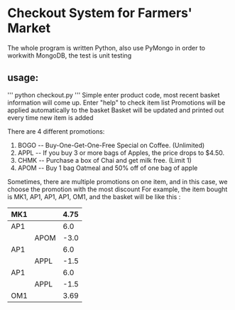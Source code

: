 # Checkout System for Farmers' Market
The whole program is written Python, also use PyMongo in order to workwith MongoDB, the test is unit testing

## usage:
'''
python checkout.py
'''
Simple enter product code, most recent basket information will come up.
Enter "help" to check item list
Promotions will be applied automatically to the basket
Basket will be updated and printed out every time new item is added

There are 4 different promotions:
1. BOGO -- Buy-One-Get-One-Free Special on Coffee. (Unlimited)
2. APPL -- If you buy 3 or more bags of Apples, the price drops to $4.50.
3. CHMK -- Purchase a box of Chai and get milk free. (Limit 1)
4. APOM -- Buy 1 bag Oatmeal and 50% off of one bag of apple

Sometimes, there are multiple promotions on one item, and in this case, we choose the promotion with the most discount
For example, the item bought is MK1, AP1, AP1, AP1, OM1, and the basket will be like this :

| MK1 | | 4.75 | 
| --- | --- | --- |
| AP1 | | 6.0 | 
| | APOM | -3.0 |
| AP1 | | 6.0 |
| | APPL | -1.5 |
| AP1 | | 6.0 |
| | APPL| -1.5 |
| OM1 | | 3.69 |

